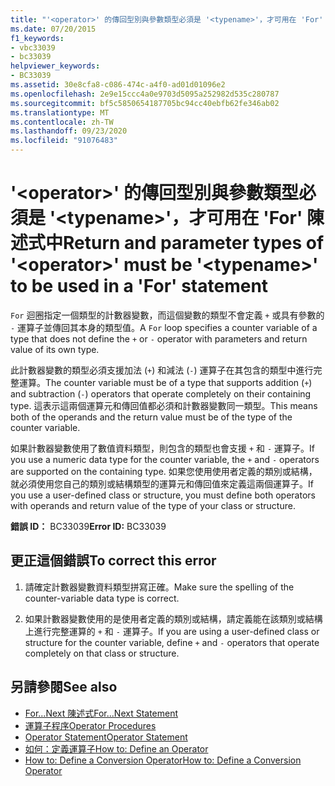 ```yaml
---
title: "'<operator>' 的傳回型別與參數類型必須是 '<typename>'，才可用在 'For' 陳述式中"
ms.date: 07/20/2015
f1_keywords:
- vbc33039
- bc33039
helpviewer_keywords:
- BC33039
ms.assetid: 30e8cfa8-c086-474c-a4f0-ad01d01096e2
ms.openlocfilehash: 2e9e15ccc4a0e9703d5095a252982d535c280787
ms.sourcegitcommit: bf5c5850654187705bc94cc40ebfb62fe346ab02
ms.translationtype: MT
ms.contentlocale: zh-TW
ms.lasthandoff: 09/23/2020
ms.locfileid: "91076483"
---
```

# <a name="return-and-parameter-types-of-operator-must-be-typename-to-be-used-in-a-for-statement"></a><span data-ttu-id="4c2b1-102">'\<operator>' 的傳回型別與參數類型必須是 '\<typename>'，才可用在 'For' 陳述式中</span><span class="sxs-lookup"><span data-stu-id="4c2b1-102">Return and parameter types of '\<operator>' must be '\<typename>' to be used in a 'For' statement</span></span>

<span data-ttu-id="4c2b1-103">`For` 迴圈指定一個類型的計數器變數，而這個變數的類型不會定義 `+` 或具有參數的 `-` 運算子並傳回其本身的類型值。</span><span class="sxs-lookup"><span data-stu-id="4c2b1-103">A `For` loop specifies a counter variable of a type that does not define the `+` or `-` operator with parameters and return value of its own type.</span></span>  
  
 <span data-ttu-id="4c2b1-104">此計數器變數的類型必須支援加法 (`+`) 和減法 (`-`) 運算子在其包含的類型中進行完整運算。</span><span class="sxs-lookup"><span data-stu-id="4c2b1-104">The counter variable must be of a type that supports addition (`+`) and subtraction (`-`) operators that operate completely on their containing type.</span></span> <span data-ttu-id="4c2b1-105">這表示這兩個運算元和傳回值都必須和計數器變數同一類型。</span><span class="sxs-lookup"><span data-stu-id="4c2b1-105">This means both of the operands and the return value must be of the type of the counter variable.</span></span>  
  
 <span data-ttu-id="4c2b1-106">如果計數器變數使用了數值資料類型，則包含的類型也會支援 `+` 和 `-` 運算子。</span><span class="sxs-lookup"><span data-stu-id="4c2b1-106">If you use a numeric data type for the counter variable, the `+` and `-` operators are supported on the containing type.</span></span> <span data-ttu-id="4c2b1-107">如果您使用使用者定義的類別或結構，就必須使用您自己的類別或結構類型的運算元和傳回值來定義這兩個運算子。</span><span class="sxs-lookup"><span data-stu-id="4c2b1-107">If you use a user-defined class or structure, you must define both operators with operands and return value of the type of your class or structure.</span></span>  
  
 <span data-ttu-id="4c2b1-108">**錯誤 ID：** BC33039</span><span class="sxs-lookup"><span data-stu-id="4c2b1-108">**Error ID:** BC33039</span></span>  
  
## <a name="to-correct-this-error"></a><span data-ttu-id="4c2b1-109">更正這個錯誤</span><span class="sxs-lookup"><span data-stu-id="4c2b1-109">To correct this error</span></span>  
  
1. <span data-ttu-id="4c2b1-110">請確定計數器變數資料類型拼寫正確。</span><span class="sxs-lookup"><span data-stu-id="4c2b1-110">Make sure the spelling of the counter-variable data type is correct.</span></span>  
  
2. <span data-ttu-id="4c2b1-111">如果計數器變數使用的是使用者定義的類別或結構，請定義能在該類別或結構上進行完整運算的 `+` 和 `-` 運算子。</span><span class="sxs-lookup"><span data-stu-id="4c2b1-111">If you are using a user-defined class or structure for the counter variable, define `+` and `-` operators that operate completely on that class or structure.</span></span>  
  
## <a name="see-also"></a><span data-ttu-id="4c2b1-112">另請參閱</span><span class="sxs-lookup"><span data-stu-id="4c2b1-112">See also</span></span>

- [<span data-ttu-id="4c2b1-113">For...Next 陳述式</span><span class="sxs-lookup"><span data-stu-id="4c2b1-113">For...Next Statement</span></span>](../language-reference/statements/for-next-statement.md)
- [<span data-ttu-id="4c2b1-114">運算子程序</span><span class="sxs-lookup"><span data-stu-id="4c2b1-114">Operator Procedures</span></span>](../programming-guide/language-features/procedures/operator-procedures.md)
- [<span data-ttu-id="4c2b1-115">Operator Statement</span><span class="sxs-lookup"><span data-stu-id="4c2b1-115">Operator Statement</span></span>](../language-reference/statements/operator-statement.md)
- [<span data-ttu-id="4c2b1-116">如何：定義運算子</span><span class="sxs-lookup"><span data-stu-id="4c2b1-116">How to: Define an Operator</span></span>](../programming-guide/language-features/procedures/how-to-define-an-operator.md)
- [<span data-ttu-id="4c2b1-117">How to: Define a Conversion Operator</span><span class="sxs-lookup"><span data-stu-id="4c2b1-117">How to: Define a Conversion Operator</span></span>](../programming-guide/language-features/procedures/how-to-define-a-conversion-operator.md)

